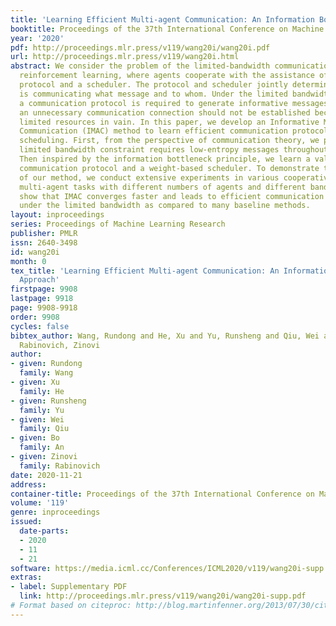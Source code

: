 ```yaml
---
title: 'Learning Efficient Multi-agent Communication: An Information Bottleneck Approach'
booktitle: Proceedings of the 37th International Conference on Machine Learning
year: '2020'
pdf: http://proceedings.mlr.press/v119/wang20i/wang20i.pdf
url: http://proceedings.mlr.press/v119/wang20i.html
abstract: We consider the problem of the limited-bandwidth communication for multi-agent
  reinforcement learning, where agents cooperate with the assistance of a communication
  protocol and a scheduler. The protocol and scheduler jointly determine which agent
  is communicating what message and to whom. Under the limited bandwidth constraint,
  a communication protocol is required to generate informative messages. Meanwhile,
  an unnecessary communication connection should not be established because it occupies
  limited resources in vain. In this paper, we develop an Informative Multi-Agent
  Communication (IMAC) method to learn efficient communication protocols as well as
  scheduling. First, from the perspective of communication theory, we prove that the
  limited bandwidth constraint requires low-entropy messages throughout the transmission.
  Then inspired by the information bottleneck principle, we learn a valuable and compact
  communication protocol and a weight-based scheduler. To demonstrate the efficiency
  of our method, we conduct extensive experiments in various cooperative and competitive
  multi-agent tasks with different numbers of agents and different bandwidths. We
  show that IMAC converges faster and leads to efficient communication among agents
  under the limited bandwidth as compared to many baseline methods.
layout: inproceedings
series: Proceedings of Machine Learning Research
publisher: PMLR
issn: 2640-3498
id: wang20i
month: 0
tex_title: 'Learning Efficient Multi-agent Communication: An Information Bottleneck
  Approach'
firstpage: 9908
lastpage: 9918
page: 9908-9918
order: 9908
cycles: false
bibtex_author: Wang, Rundong and He, Xu and Yu, Runsheng and Qiu, Wei and An, Bo and
  Rabinovich, Zinovi
author:
- given: Rundong
  family: Wang
- given: Xu
  family: He
- given: Runsheng
  family: Yu
- given: Wei
  family: Qiu
- given: Bo
  family: An
- given: Zinovi
  family: Rabinovich
date: 2020-11-21
address: 
container-title: Proceedings of the 37th International Conference on Machine Learning
volume: '119'
genre: inproceedings
issued:
  date-parts:
  - 2020
  - 11
  - 21
software: https://media.icml.cc/Conferences/ICML2020/v119/wang20i-supp.zip
extras:
- label: Supplementary PDF
  link: http://proceedings.mlr.press/v119/wang20i/wang20i-supp.pdf
# Format based on citeproc: http://blog.martinfenner.org/2013/07/30/citeproc-yaml-for-bibliographies/
---
```

